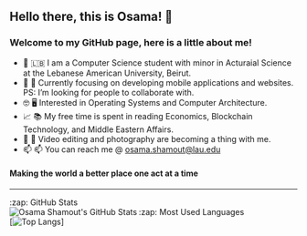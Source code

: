 ## Hello there, this is Osama! 👋 
### Welcome to my GitHub page, here is a little about me! 
- 🏫 🇱🇧 I am a Computer Science student with minor in Acturaial Science at the Lebanese American University, Beirut.  
- 📲 👯 Currently focusing on developing mobile applications and websites. PS: I’m looking for people to collaborate with.
- 🤓 🖥 Interested in Operating Systems and Computer Architecture.  
- 📈 📚 My free time is spent in reading Economics, Blockchain Technology, and Middle Eastern Affairs. 
- 📸 🎥 Video editing and photography are becoming a thing with me. 
- 📫 📫 You can reach me @ osama.shamout@lau.edu


#### Making the world a better place one act at a time 

--- 
  <summary>:zap: GitHub Stats</summary>
  <img align="left" alt="Osama Shamout's GitHub Stats" src="https://github-readme-stats.vercel.app/api?username=OsamaShamout&show_icons=true&theme=github_dark&hide_border=false&title_color=ffffff&icon_color=ffffff&bg_color=000051&text_color=ffffff&border_color=ffffff" />

<summary>:zap: Most Used Languages</summary

[![Top Langs](https://github-readme-stats.vercel.app/api/top-langs/?username=OsamaShamout&theme=github_dark&title_color=ffffff&icon_color=ffffff&bg_color=000051&text_color=ffffff)]
